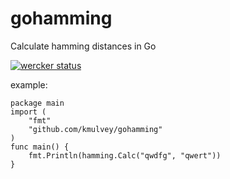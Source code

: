 # gohamming
Calculate hamming distances in Go

[![wercker status](https://app.wercker.com/status/f43c020dcad219336bf467f14bd6cf1a/m "wercker status")](https://app.wercker.com/project/bykey/f43c020dcad219336bf467f14bd6cf1a)

example:
```
package main
import (
	"fmt"
	"github.com/kmulvey/gohamming"
)
func main() {
	fmt.Println(hamming.Calc("qwdfg", "qwert"))
}
```
